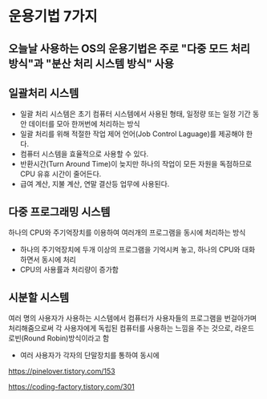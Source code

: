 # 운용기법 7가지

## 오늘날 사용하는 OS의 운용기법은 주로 "다중 모드 처리 방식"과 "분산 처리 시스템 방식" 사용

## 일괄처리 시스템
- 일괄 처리 시스템은 초기 컴퓨터 시스템에서 사용된 형태, 일정량 또는 일정 기간 동안 데이터를 모아 한꺼번에 처리하는 방식
- 일괄 처리를 위해 적절한 작업 제어 언어(Job Control Laguage)를 제공해야 한다.
- 컴퓨터 시스템을 효율적으로 사용할 수 있다.
- 반환시간(Turn Around Time)이 늦지만 하나의 작업이 모든 자원을 독점하므로 CPU 유휴 시간이 줄어든다.
- 급여 계산, 지불 계산, 연말 결산등 업무에 사용된다.

## 다중 프로그래밍 시스템
하나의 CPU와 주기억장치를 이용하여 여러개의 프로그램을 동시에 처리하는 방식
- 하나의 주기억장치에 두개 이상의 프로그램을 기억시켜 놓고, 하나의 CPU와 대화 하면서 동시에 처리
- CPU의 사용률과 처리량이 증가함

## 시분할 시스템
여러 명의 사용자가 사용하는 시스템에서 컴퓨터가 사용자들의 프로그램을 번걸아가며 처리해줌으로써 각 사용자에게 독립된 컴퓨터를 사용하는 느낌을 주는 것으로, 라운드 로빈(Round Robin)방식이라고 함
- 여러 사용자가 각자의 단말장치를 통하여 동시에


https://pinelover.tistory.com/153

https://coding-factory.tistory.com/301

